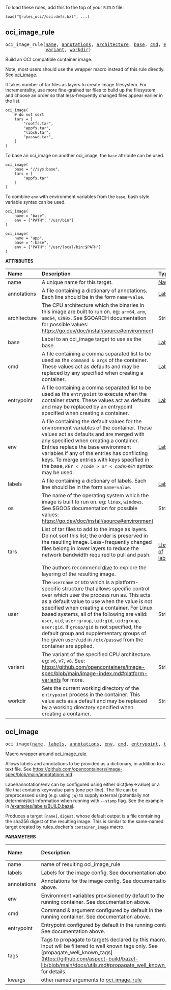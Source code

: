 <!-- Generated with Stardoc: http://skydoc.bazel.build -->


To load these rules, add this to the top of your `BUILD` file:

```starlark
load("@rules_oci//oci:defs.bzl", ...)
```


<a id="#oci_image_rule"></a>

## oci_image_rule

<pre>
oci_image_rule(<a href="#oci_image_rule-name">name</a>, <a href="#oci_image_rule-annotations">annotations</a>, <a href="#oci_image_rule-architecture">architecture</a>, <a href="#oci_image_rule-base">base</a>, <a href="#oci_image_rule-cmd">cmd</a>, <a href="#oci_image_rule-entrypoint">entrypoint</a>, <a href="#oci_image_rule-env">env</a>, <a href="#oci_image_rule-labels">labels</a>, <a href="#oci_image_rule-os">os</a>, <a href="#oci_image_rule-tars">tars</a>, <a href="#oci_image_rule-user">user</a>,
               <a href="#oci_image_rule-variant">variant</a>, <a href="#oci_image_rule-workdir">workdir</a>)
</pre>

Build an OCI compatible container image.

Note, most users should use the wrapper macro instead of this rule directly.
See [oci_image](#oci_image).

It takes number of tar files as layers to create image filesystem.
For incrementality, use more fine-grained tar files to build up the filesystem,
and choose an order so that less-frequently changed files appear earlier in the list.

```starlark
oci_image(
    # do not sort
    tars = [
        "rootfs.tar",
        "appfs.tar",
        "libc6.tar",
        "passwd.tar",
    ]
)
```

To base an oci_image on another oci_image, the `base` attribute can be used.

```starlark
oci_image(
    base = "//sys:base",
    tars = [
        "appfs.tar"
    ]
)
```

To combine `env` with environment variables from the `base`, bash style variable syntax can be used.

```starlark
oci_image(
    name = "base",
    env = {"PATH": "/usr/bin"}
)

oci_image(
    name = "app",
    base = ":base",
    env = {"PATH": "/usr/local/bin:$PATH"}
)
```


**ATTRIBUTES**


| Name  | Description | Type | Mandatory | Default |
| :------------- | :------------- | :------------- | :------------- | :------------- |
| <a id="oci_image_rule-name"></a>name |  A unique name for this target.   | <a href="https://bazel.build/docs/build-ref.html#name">Name</a> | required |  |
| <a id="oci_image_rule-annotations"></a>annotations |  A file containing a dictionary of annotations. Each line should be in the form <code>name=value</code>.   | <a href="https://bazel.build/docs/build-ref.html#labels">Label</a> | optional | None |
| <a id="oci_image_rule-architecture"></a>architecture |  The CPU architecture which the binaries in this image are built to run on. eg: <code>arm64</code>, <code>arm</code>, <code>amd64</code>, <code>s390x</code>. See $GOARCH documentation for possible values: https://go.dev/doc/install/source#environment   | String | optional | "" |
| <a id="oci_image_rule-base"></a>base |  Label to an oci_image target to use as the base.   | <a href="https://bazel.build/docs/build-ref.html#labels">Label</a> | optional | None |
| <a id="oci_image_rule-cmd"></a>cmd |  A file containing a comma separated list to be used as the <code>command & args</code> of the container. These values act as defaults and may be replaced by any specified when creating a container.   | <a href="https://bazel.build/docs/build-ref.html#labels">Label</a> | optional | None |
| <a id="oci_image_rule-entrypoint"></a>entrypoint |  A file containing a comma separated list to be used as the <code>entrypoint</code> to execute when the container starts. These values act as defaults and may be replaced by an entrypoint specified when creating a container.   | <a href="https://bazel.build/docs/build-ref.html#labels">Label</a> | optional | None |
| <a id="oci_image_rule-env"></a>env |  A file containing the default values for the environment variables of the container. These values act as defaults and are merged with any specified when creating a container. Entries replace the base environment variables if any of the entries has conflicting keys. To merge entries with keys specified in the base, <code>${KEY}</code> or <code>$KEY</code> syntax may be used.   | <a href="https://bazel.build/docs/build-ref.html#labels">Label</a> | optional | None |
| <a id="oci_image_rule-labels"></a>labels |  A file containing a dictionary of labels. Each line should be in the form <code>name=value</code>.   | <a href="https://bazel.build/docs/build-ref.html#labels">Label</a> | optional | None |
| <a id="oci_image_rule-os"></a>os |  The name of the operating system which the image is built to run on. eg: <code>linux</code>, <code>windows</code>. See $GOOS documentation for possible values: https://go.dev/doc/install/source#environment   | String | optional | "" |
| <a id="oci_image_rule-tars"></a>tars |  List of tar files to add to the image as layers.         Do not sort this list; the order is preserved in the resulting image.         Less-frequently changed files belong in lower layers to reduce the network bandwidth required to pull and push.<br><br>        The authors recommend [dive](https://github.com/wagoodman/dive) to explore the layering of the resulting image.   | <a href="https://bazel.build/docs/build-ref.html#labels">List of labels</a> | optional | [] |
| <a id="oci_image_rule-user"></a>user |  The <code>username</code> or <code>UID</code> which is a platform-specific structure that allows specific control over which user the process run as. This acts as a default value to use when the value is not specified when creating a container. For Linux based systems, all of the following are valid: <code>user</code>, <code>uid</code>, <code>user:group</code>, <code>uid:gid</code>, <code>uid:group</code>, <code>user:gid</code>. If <code>group/gid</code> is not specified, the default group and supplementary groups of the given <code>user/uid</code> in <code>/etc/passwd</code> from the container are applied.   | String | optional | "" |
| <a id="oci_image_rule-variant"></a>variant |  The variant of the specified CPU architecture. eg: <code>v6</code>, <code>v7</code>, <code>v8</code>. See: https://github.com/opencontainers/image-spec/blob/main/image-index.md#platform-variants for more.   | String | optional | "" |
| <a id="oci_image_rule-workdir"></a>workdir |  Sets the current working directory of the <code>entrypoint</code> process in the container. This value acts as a default and may be replaced by a working directory specified when creating a container.   | String | optional | "" |


<a id="#oci_image"></a>

## oci_image

<pre>
oci_image(<a href="#oci_image-name">name</a>, <a href="#oci_image-labels">labels</a>, <a href="#oci_image-annotations">annotations</a>, <a href="#oci_image-env">env</a>, <a href="#oci_image-cmd">cmd</a>, <a href="#oci_image-entrypoint">entrypoint</a>, <a href="#oci_image-tags">tags</a>, <a href="#oci_image-kwargs">kwargs</a>)
</pre>

Macro wrapper around [oci_image_rule](#oci_image_rule).

Allows labels and annotations to be provided as a dictionary, in addition to a text file.
See https://github.com/opencontainers/image-spec/blob/main/annotations.md

Label/annotation/env can by configured using either dict(key->value) or a file that contains key=value pairs
(one per line). The file can be preprocessed using (e.g. using `jq`) to supply external (potentially not
deterministic) information when running with `--stamp` flag.  See the example in
[/examples/labels/BUILD.bazel](https://github.com/bazel-contrib/rules_oci/blob/main/examples/labels/BUILD.bazel).

Produces a target `[name].digest`, whose default output is a file containing the sha256 digest of the resulting image.
This is similar to the same-named target created by rules_docker's `container_image` macro.


**PARAMETERS**


| Name  | Description | Default Value |
| :------------- | :------------- | :------------- |
| <a id="oci_image-name"></a>name |  name of resulting oci_image_rule   |  none |
| <a id="oci_image-labels"></a>labels |  Labels for the image config. See documentation above.   |  <code>None</code> |
| <a id="oci_image-annotations"></a>annotations |  Annotations for the image config. See documentation above.   |  <code>None</code> |
| <a id="oci_image-env"></a>env |  Environment variables provisioned by default to the running container. See documentation above.   |  <code>None</code> |
| <a id="oci_image-cmd"></a>cmd |  Command & argument configured by default in the running container. See documentation above.   |  <code>None</code> |
| <a id="oci_image-entrypoint"></a>entrypoint |  Entrypoint configured by default in the running container. See documentation above.   |  <code>None</code> |
| <a id="oci_image-tags"></a>tags |  Tags to propagate to targets declared by this macro. Input will be filtered to well known tags only. See [propagate_well_known_tags] (https://github.com/aspect-build/bazel-lib/blob/main/docs/utils.md#propagate_well_known_tags) for details.   |  <code>[]</code> |
| <a id="oci_image-kwargs"></a>kwargs |  other named arguments to [oci_image_rule](#oci_image_rule)   |  none |


